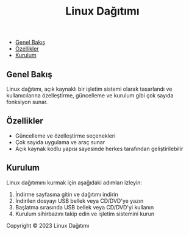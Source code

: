 <!DOCTYPE html>
<html>
<head>
  <title>Linux Dağıtımı</title>
</head>
<body>
  <header>
    <h1>Linux Dağıtımı</h1>
  </header>
  <nav>
    <ul>
      <li><a href="#overview">Genel Bakış</a></li>
      <li><a href="#features">Özellikler</a></li>
      <li><a href="#installation">Kurulum</a></li>
    </ul>
  </nav>
  <main>
    <section id="overview">
      <h2>Genel Bakış</h2>
      <p>Linux dağıtımı, açık kaynaklı bir işletim sistemi olarak tasarlandı ve kullanıcılarına özelleştirme, güncelleme ve kurulum gibi çok sayıda fonksiyon sunar.</p>
    </section>
    <section id="features">
      <h2>Özellikler</h2>
      <ul>
        <li>Güncelleme ve özelleştirme seçenekleri</li>
        <li>Çok sayıda uygulama ve araç sunar</li>
        <li>Açık kaynak kodlu yapısı sayesinde herkes tarafından geliştirilebilir</li>
      </ul>
    </section>
    <section id="installation">
      <h2>Kurulum</h2>
      <p>Linux dağıtımını kurmak için aşağıdaki adımları izleyin:</p>
      <ol>
        <li>İndirme sayfasına gitin ve dağıtımı indirin</li>
        <li>İndirilen dosyayı USB bellek veya CD/DVD'ye yazın</li>
        <li>Başlatma sırasında USB bellek veya CD/DVD'yi kullanın</li>
        <li>Kurulum sihirbazını takip edin ve işletim sistemini kurun</li>
      </ol>
    </section>
  </main>
  <footer>
    <p>Copyright © 2023 Linux Dağıtımı</p>
  </footer>
</body>
</html>
